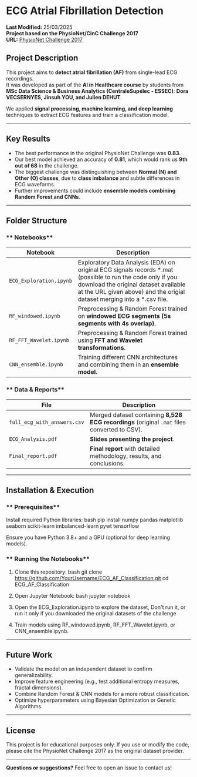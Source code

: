 # **ECG Atrial Fibrillation Detection**
**Last Modified:** 25/03/2025  
**Project based on the PhysioNet/CinC Challenge 2017**  
**URL:** [PhysioNet Challenge 2017](https://www.physionet.org/challenge/2017/) 



## **Project Description**
This project aims to **detect atrial fibrillation (AF)** from single-lead ECG recordings.  
It was developed as part of the **AI in Healthcare course** by students from **MSc Data Science & Business Analytics (CentraleSupélec - ESSEC)**: **Dora VECSERNYES, Jinsuh YOU, and Julien DEHUT**.  

We applied **signal processing, machine learning, and deep learning** techniques to extract ECG features and train a classification model.  

---

## **Key Results**
- The best performance in the original PhysioNet Challenge was **0.83**.
- Our best model achieved an accuracy of **0.81**, which would rank us **9th out of 68** in the challenge.
- The biggest challenge was distinguishing between **Normal (N) and Other (O) classes**, due to **class imbalance** and subtle differences in ECG waveforms.
- Further improvements could include **ensemble models combining Random Forest and CNNs**.

---

## **Folder Structure**
### ** Notebooks**
| Notebook | Description |
|----------|------------|
| `ECG_Exploration.ipynb` | Exploratory Data Analysis (EDA) on original ECG signals records *.mat (possible to run the code only if you download the original dataset available at the URL given above) and the origial dataset merging into a *.csv file. |
| `RF_windowed.ipynb` | Preprocessing & Random Forest trained on **windowed ECG segments (5s segments with 4s overlap)**. |
| `RF_FFT_Wavelet.ipynb` | Preprocessing & Random Forest trained using **FFT and Wavelet transformations**. |
| `CNN_ensemble.ipynb` | Training different CNN architectures and combining them in an **ensemble model**. |

### ** Data & Reports**
| File | Description |
|------|------------|
| `full_ecg_with_answers.csv` | Merged dataset containing **8,528 ECG recordings** (original `.mat` files converted to CSV). |
| `ECG_Analysis.pdf` | **Slides presenting the project**. |
| `Final_report.pdf` | **Final report** with detailed methodology, results, and conclusions. |

---

## **Installation & Execution**
### ** Prerequisites**
Install required Python libraries:
bash
pip install numpy pandas matplotlib seaborn scikit-learn imbalanced-learn pywt tensorflow

Ensure you have Python 3.8+ and a GPU (optional for deep learning models).

### ** Running the Notebooks**
1. Clone this repository:
bash
git clone https://github.com/YourUsername/ECG_AF_Classification.git
cd ECG_AF_Classification

2. Open Jupyter Notebook:
bash
jupyter notebook

3. Open the ECG_Exploration.ipynb to explore the dataset, Don't run it, or run it only if you downloaded the original datasets of the challenge

4. Train models using RF_windowed.ipynb, RF_FFT_Wavelet.ipynb, or CNN_ensemble.ipynb.

---

## **Future Work**
- Validate the model on an independent dataset to confirm generalizability.
- Improve feature engineering (e.g., test additional entropy measures, fractal dimensions).
- Combine Random Forest & CNN models for a more robust classification.
- Optimize hyperparameters using Bayesian Optimization or Genetic Algorithms.

---

## **License**
This project is for educational purposes only.
If you use or modify the code, please cite the PhysioNet Challenge 2017 as the original dataset provider.

---

**Questions or suggestions?** Feel free to open an issue to contact us! 
